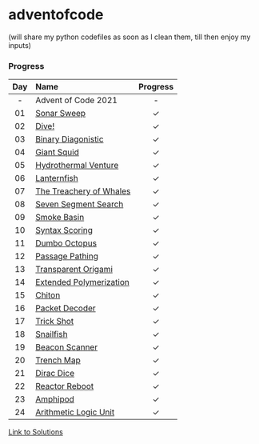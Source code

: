 # adventofcode

(will share my python codefiles as soon as I clean them, till then enjoy my inputs)

### Progress


| Day | Name | Progress | 
|:---:|:---|:---:|
| - | Advent of Code 2021 | - |
| 01 | [Sonar Sweep](https://adventofcode.com/2021/day/1) | ✓ |
| 02 | [Dive!](https://adventofcode.com/2021/day/2) | ✓ |
| 03 | [Binary Diagonistic](https://adventofcode.com/2021/day/3) | ✓ |
| 04 | [Giant Squid](https://adventofcode.com/2021/day/4) | ✓ |
| 05 | [Hydrothermal Venture](https://adventofcode.com/2021/day/5) | ✓ |
| 06 | [Lanternfish](https://adventofcode.com/2021/day/6) | ✓ |
| 07 | [The Treachery of Whales](https://adventofcode.com/2021/day/7) | ✓ |
| 08 | [Seven Segment Search](https://adventofcode.com/2021/day/8) | ✓ |
| 09 | [Smoke Basin](https://adventofcode.com/2021/day/9) | ✓ |
| 10 | [Syntax Scoring](https://adventofcode.com/2021/day/10) | ✓ |
| 11 | [Dumbo Octopus](https://adventofcode.com/2021/day/11) | ✓ |
| 12 | [Passage Pathing](https://adventofcode.com/2021/day/12) | ✓ |
| 13 | [Transparent Origami](https://adventofcode.com/2021/day/13) | ✓ |
| 14 | [Extended Polymerization](https://adventofcode.com/2021/day/14) | ✓ |
| 15 | [Chiton](https://adventofcode.com/2021/day/15) | ✓ |
| 16 | [Packet Decoder](https://adventofcode.com/2021/day/16) | ✓ |
| 17 | [Trick Shot](https://adventofcode.com/2021/day/17) | ✓ |
| 18 | [Snailfish](https://adventofcode.com/2021/day/18) | ✓ |
| 19 | [Beacon Scanner](https://adventofcode.com/2021/day/19) | ✓ |
| 20 | [Trench Map](https://adventofcode.com/2021/day/20) | ✓ |
| 21 | [Dirac Dice](https://adventofcode.com/2021/day/21) | ✓ |
| 22 | [Reactor Reboot](https://adventofcode.com/2021/day/22) | ✓ |
| 23 | [Amphipod](https://adventofcode.com/2021/day/23) | ✓ |
| 24 | [Arithmetic Logic Unit](https://adventofcode.com/2021/day/24) | ✓ |

[Link to Solutions](https://www.reddit.com/r/adventofcode/wiki/solution_megathreads#wiki_december_2021)
